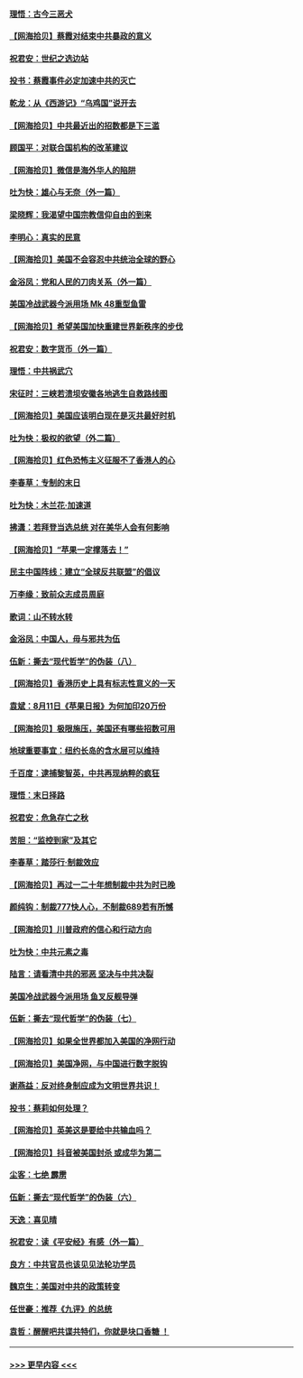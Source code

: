 #### [理悟：古今三恶犬](../pages/nsc993/n12345190.md?t=08210351) 
#### [【网海拾贝】蔡霞对结束中共暴政的意义](../pages/nsc993/n12344263.md?t=08210351) 
#### [祝君安：世纪之选边站](../pages/nsc993/n12342382.md?t=08210351) 
#### [投书：蔡霞事件必定加速中共的灭亡](../pages/nsc993/n12341881.md?t=08210351) 
#### [乾龙：从《西游记》“乌鸡国”说开去](../pages/nsc993/n12341690.md?t=08210351) 
#### [【网海拾贝】中共最近出的招数都是下三滥](../pages/nsc993/n12341593.md?t=08210351) 
#### [顾国平：对联合国机构的改革建议](../pages/nsc993/n12339928.md?t=08210351) 
#### [【网海拾贝】微信是海外华人的陷阱](../pages/nsc993/n12338868.md?t=08210351) 
#### [吐为快：雄心与无奈（外一篇）](../pages/nsc993/n12338132.md?t=08210351) 
#### [梁晓辉：我渴望中国宗教信仰自由的到来](../pages/nsc993/n12336657.md?t=08210351) 
#### [李明心：真实的民意](../pages/nsc993/n12336089.md?t=08210351) 
#### [【网海拾贝】美国不会容忍中共统治全球的野心](../pages/nsc993/n12336063.md?t=08210351) 
#### [金浴凤：党和人民的刀肉关系（外一篇）](../pages/nsc993/n12335834.md?t=08210351) 
#### [美国冷战武器今派用场 Mk 48重型鱼雷](../pages/nsc993/n12335354.md?t=08210351) 
#### [【网海拾贝】希望美国加快重建世界新秩序的步伐](../pages/nsc993/n12334224.md?t=08210351) 
#### [祝君安：数字货币（外一篇）](../pages/nsc993/n12334186.md?t=08210351) 
#### [理悟：中共祸武穴](../pages/nsc993/n12333962.md?t=08210351) 
#### [宋征时：三峡若溃坝安徽各地逃生自救路线图](../pages/nsc993/n12332450.md?t=08210351) 
#### [【网海拾贝】美国应该明白现在是灭共最好时机](../pages/nsc993/n12332313.md?t=08210351) 
#### [吐为快：极权的欲望（外二篇）](../pages/nsc993/n12332089.md?t=08210351) 
#### [【网海拾贝】红色恐怖主义征服不了香港人的心](../pages/nsc993/n12329296.md?t=08210351) 
#### [李春草：专制的末日](../pages/nsc993/n12329079.md?t=08210351) 
#### [吐为快：木兰花‧加速道](../pages/nsc993/n12327366.md?t=08210351) 
#### [拂潇：若拜登当选总统 对在美华人会有何影响](../pages/nsc993/n12295996.md?t=08210351) 
#### [【网海拾贝】“苹果一定撑落去！”](../pages/nsc993/n12326784.md?t=08210351) 
#### [民主中国阵线：建立“全球反共联盟”的倡议](../pages/nsc993/n12324177.md?t=08210351) 
#### [万李缘：致前众志成员周庭](../pages/nsc993/n12324635.md?t=08210351) 
#### [歌词：山不转水转](../pages/nsc993/n12324599.md?t=08210351) 
#### [金浴凤：中国人，毋与邪共为伍](../pages/nsc993/n12324257.md?t=08210351) 
#### [伍新：撕去“现代哲学”的伪装（八）](../pages/nsc993/n12324188.md?t=08210351) 
#### [【网海拾贝】香港历史上具有标志性意义的一天](../pages/nsc993/n12324021.md?t=08210351) 
#### [袁斌：8月11日《苹果日报》为何加印20万份](../pages/nsc993/n12323955.md?t=08210351) 
#### [【网海拾贝】极限施压，美国还有哪些招数可用](../pages/nsc993/n12322512.md?t=08210351) 
#### [地球重要事宜：纽约长岛的含水层可以维持](../pages/nsc993/n12321844.md?t=08210351) 
#### [千百度：逮捕黎智英，中共再现纳粹的疯狂](../pages/nsc993/n12321777.md?t=08210351) 
#### [理悟：末日择路](../pages/nsc993/n12320812.md?t=08210351) 
#### [祝君安：危急存亡之秋](../pages/nsc993/n12320795.md?t=08210351) 
#### [苦胆：“监控到家”及其它](../pages/nsc993/n12320751.md?t=08210351) 
#### [李春草：踏莎行·制裁效应](../pages/nsc993/n12318290.md?t=08210351) 
#### [【网海拾贝】再过一二十年想制裁中共为时已晚](../pages/nsc993/n12318195.md?t=08210351) 
#### [颜纯钩：制裁777快人心，不制裁689若有所憾](../pages/nsc993/n12316912.md?t=08210351) 
#### [【网海拾贝】川普政府的信心和行动方向](../pages/nsc993/n12316673.md?t=08210351) 
#### [吐为快：中共元素之毒](../pages/nsc993/n12316547.md?t=08210351) 
#### [陆言：请看清中共的邪恶 坚决与中共决裂](../pages/nsc993/n12315784.md?t=08210351) 
#### [美国冷战武器今派用场 鱼叉反舰导弹](../pages/nsc993/n12316258.md?t=08210351) 
#### [伍新：撕去“现代哲学”的伪装（七）](../pages/nsc993/n12315846.md?t=08210351) 
#### [【网海拾贝】如果全世界都加入美国的净网行动](../pages/nsc993/n12315588.md?t=08210351) 
#### [【网海拾贝】美国净网，与中国进行数字脱钩](../pages/nsc993/n12312813.md?t=08210351) 
#### [谢燕益：反对终身制应成为文明世界共识！](../pages/nsc993/n12310465.md?t=08210351) 
#### [投书：蔡莉如何处理？](../pages/nsc993/n12310224.md?t=08210351) 
#### [【网海拾贝】英美这是要给中共输血吗？](../pages/nsc993/n12307646.md?t=08210351) 
#### [【网海拾贝】抖音被美国封杀 或成华为第二](../pages/nsc993/n12305277.md?t=08210351) 
#### [尘客：七绝 霹雳](../pages/nsc993/n12304053.md?t=08210351) 
#### [伍新：撕去“现代哲学”的伪装（六）](../pages/nsc993/n12303243.md?t=08210351) 
#### [天逸：喜见晴](../pages/nsc993/n12303226.md?t=08210351) 
#### [祝君安：读《平安经》有感（外一篇）](../pages/nsc993/n12303170.md?t=08210351) 
#### [良方：中共官员也该见见法轮功学员](../pages/nsc993/n12302985.md?t=08210351) 
#### [魏京生：美国对中共的政策转变](../pages/nsc993/n12302929.md?t=08210351) 
#### [任世豪：推荐《九评》的总统](../pages/nsc993/n12302838.md?t=08210351) 
#### [袁哲：醒醒吧共谍共特们，你就是块口香糖 ！](../pages/nsc993/n12302678.md?t=08210351) 

----
#### [ >>> 更早内容 <<< ](../indexes/nsc993-earlier.md)
